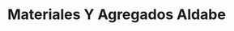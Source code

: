 ---
title: "Materiales Y Agregados Aldabe"
url: /lerma-de-villada/materiales-y-agregados-aldabe/
shop: comercio
---